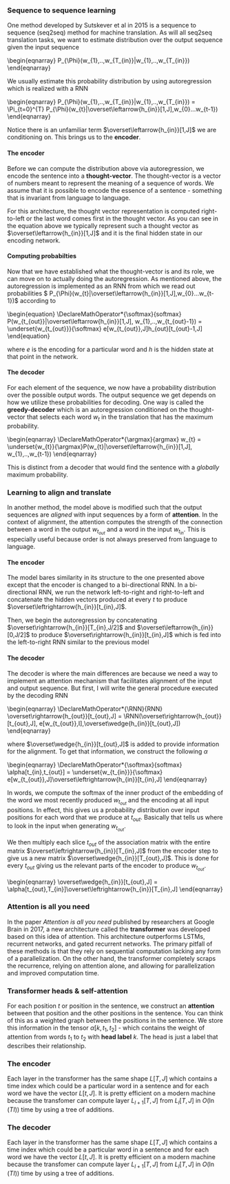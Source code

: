 ### Sequence to sequence learning

One method developed by Sutskever et al in 2015 is a sequence to sequence (seq2seq) method for machine translation. As will all seq2seq translation tasks, we want to estimate distribution over the output sequence given the input sequence

\begin{eqnarray}
P_{\Phi}(w_{1},..,w_{T_{in}}|w_{1},..,w_{T_{in}})
\end{eqnarray}

We usually estimate this probability distribution by using autoregression which is realized with a RNN 

\begin{eqnarray}
P_{\Phi}(w_{1},..,w_{T_{in}}|w_{1},..,w_{T_{in}}) = \Pi_{t=0}^{T} P_{\Phi}(w_{t}|\overset\leftarrow{h_{in}}[1,J],w_{0}...w_{t-1})
\end{eqnarray}

Notice there is an unfamiliar term $\overset\leftarrow{h_{in}}[1,J]$ we are conditioning on. This brings us to the **encoder**.

#### The encoder

Before we can compute the distribution above via autoregression, we encode the sentence into a **thought-vector**. The thought-vector is a vector of numbers meant to represent the meaning of a sequence of words. We assume that it is possible to encode the essence of a sentence - something that is invariant from language to language. 

For this architecture, the thought vector representation is computed right-to-left or the last word comes first in the thought vector. As you can see in the equation above we typically represent such a thought vector as $\overset\leftarrow{h_{in}}[1,J]$ and it is the final hidden state in our encoding network.

#### Computing probabilties

Now that we have established what the thought-vector is and its role, we can move on to actually doing the autoregression. As mentioned above, the autoregression is implemented as an RNN from which we read out probabilities $ P_{\Phi}(w_{t}|\overset\leftarrow{h_{in}}[1,J],w_{0}...w_{t-1})$ according to

\begin{equation}
\DeclareMathOperator*{\softmax}{softmax}
P(w_{t_{out}}|\overset\leftarrow{h_{in}}[1,J], w_{1},..,w_{t_{out}-1}) = \underset{w_{t_{out}}}{\softmax} e[w_{t_{out}},J]h_{out}[t_{out}-1,J] 
\end{equation}

where $e$ is the encoding for a particular word and $h$ is the hidden state at that point in the network. 

#### The decoder

For each element of the sequence, we now have a probability distribution over the possible output words. The output sequence we get depends on how we utilize these probabilities for decoding. One way is called the **greedy-decoder** which is an autoregression conditioned on the thought-vector that selects each word $w_{t}$ in the translation that has the maximum probability. 

\begin{eqnarray}
\DeclareMathOperator*{\argmax}{argmax}
w_{t} = \underset{w_{t}}{\argmax}P(w_{t}|\overset\leftarrow{h_{in}}[1,J], w_{1},..,w_{t-1})
\end{eqnarray}

This is distinct from a decoder that would find the sentence with a *globally* maximum probability.


### Learning to align and translate

In another method, the model above is modified such that the output sequences are *aligned* with input sequences by a form of **attention**. In the context of alignment, the attention computes the strength of the connection between a word in the output $w_{t_{out}}$ and a word in the input $w_{t_{in}}$. This is especially useful because order is not always preserved from language to language.

#### The encoder

The model bares similarity in its structure to the one presented above except that the encoder is changed to a bi-directional RNN. In a bi-directional RNN, we run the network left-to-right and right-to-left and concatenate the hidden vectors produced at every $t$ to produce $\overset\leftrightarrow{h_{in}}[t_{in},J]$. 

Then, we begin the autoregression by concatenating $\overset\rightarrow{h_{in}}[T_{in},J/2]$ and $\overset\leftarrow{h_{in}}[0,J/2]$ to produce $\overset\rightarrow{h_{in}}[t_{in},J]$ which is fed into the left-to-right RNN similar to the previous model

#### The decoder

The decoder is where the main differences are because we need a way to implement an attention mechanism that facilitates alignment of the input and output sequence. But first, I will write the general procedure executed by the decoding RNN

\begin{eqnarray}
\DeclareMathOperator*{\RNN}{RNN}
\overset\rightarrow{h_{out}}[t_{out},J] = \RNN(\overset\rightarrow{h_{out}}[t_{out},J], e[w_{t_{out}},I],\overset\wedge{h_{in}}[t_{out},J])
\end{eqnarray}


where $\overset\wedge{h_{in}}[t_{out},J]$ is added to provide information for the alignment. To get that information, we construct the following $\alpha$

\begin{eqnarray}
\DeclareMathOperator*{\softmax}{softmax}
\alpha[t_{in},t_{out}] = \underset{w_{t_{in}}}{\softmax} e[w_{t_{out}},J]\overset\leftrightarrow{h_{in}}[t_{in},J]
\end{eqnarray}

In words, we compute the softmax of the inner product of the embedding of the word we most recently produced $w_{t_{out}}$ and the encoding at all input positions. In effect, this gives us a probability distribution over input positions for each word that we produce at $t_{out}$. Basically that tells us where to look in the input when generating $w_{t_{out}}$.

We then multiply each slice $t_{out}$ of the association matrix with the entire matrix $\overset\leftrightarrow{h_{in}}[T_{in},J]$ from the encoder step to give us a new matrix $\overset\wedge{h_{in}}[T_{out},J]$. This is done for every $t_{out}$ giving us the relevant parts of the encoder to produce  $w_{t_{out}}$. 

\begin{eqnarray}
\overset\wedge{h_{in}}[t_{out},J] = \alpha[t_{out},T_{in}]\overset\leftrightarrow{h_{in}}[T_{in},J]
\end{eqnarray}


### Attention is all you need

In the paper *Attention is all you need* published by researchers at Google Brain in 2017, a new architecture called the **transformer** was developed based on this idea of attention. This architecture outperforms LSTMs, recurrent networks, and gated recurrent networks. The primary pitfall of these methods is that they rely on sequential computation lacking any form of a parallelization. On the other hand, the transformer completely scraps the recurrence, relying on attention alone, and allowing for parallelization and improved computation time.

### Transformer heads & self-attention

For each position $t$ or position in the sentence, we construct an **attention** between that position and the other positions in the sentence. You can think of this as a weighted graph between the positions in the sentence. We store this information in the tensor $\alpha[k,t_{1},t_{2}]$ - which contains the weight of attention from words $t_{1}$ to $t_{2}$ with **head label** $k$. The head is just a label that describes their relationship.

### The encoder

Each layer in the transformer has the same shape $L[T,J]$ which contains a time index which could be a particular word in a sentence and for each word we have the vector $L[t,J]$. It is pretty efficient on a modern machine because the transfomer can compute layer $L_{l+1}[T,J]$ from $L_{l}[T,J]$ in $O(\ln(TI))$ time by using a tree of additions.  

### The decoder

Each layer in the transformer has the same shape $L[T,J]$ which contains a time index which could be a particular word in a sentence and for each word we have the vector $L[t,J]$. It is pretty efficient on a modern machine because the transfomer can compute layer $L_{l+1}[T,J]$ from $L_{l}[T,J]$ in $O(\ln(TI))$ time by using a tree of additions.
